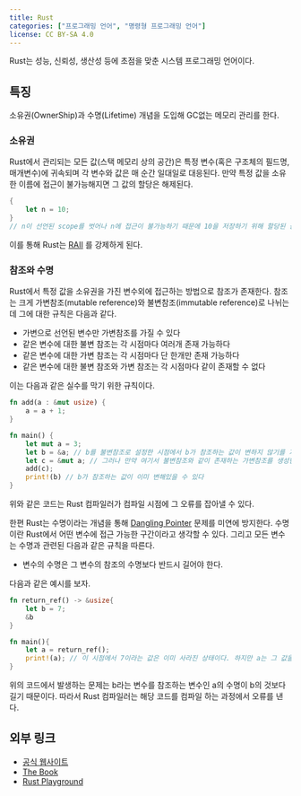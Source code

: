 ```yaml
---
title: Rust
categories: ["프로그래밍 언어", "명령형 프로그래밍 언어"]
license: CC BY-SA 4.0
---
```


Rust는 성능, 신뢰성, 생산성 등에 초점을 맞춘 시스템 프로그래밍 언어이다.

## 특징
소유권(OwnerShip)과 수명(Lifetime) 개념을 도입해 GC없는 메모리 관리를 한다. 

### 소유권
Rust에서 관리되는 모든 값(스택 메모리 상의 공간)은 특정 변수(혹은 구조체의 필드명, 매개변수)에 귀속되며 각 변수와 값은 매 순간 일대일로 대응된다. 만약 특정 값을 소유한 이름에 접근이 불가능해지면 그 값의 할당은 해제된다. 

```Rust
{
    let n = 10;
}
// n이 선언된 scope를 벗어나 n에 접근이 불가능하기 때문에 10을 저장하기 위해 할당된 공간이 해제된다.
```
이를 통해 Rust는 [RAII](RAII) 를 강제하게 된다.

### 참조와 수명
Rust에서 특정 값을 소유권을 가진 변수외에 접근하는 방법으로 참조가 존재한다. 참조는 크게 가변참조(mutable reference)와 불변참조(immutable reference)로 나뉘는데 그에 대한 규칙은 다음과 같다.

* 가변으로 선언된 변수만 가변참조를 가질 수 있다
* 같은 변수에 대한 불변 참조는 각 시점마다 여러개 존재 가능하다
* 같은 변수에 대한 가변 참조는 각 시점마다 단 한개만 존재 가능하다
* 같은 변수에 대한 불변 참조와 가변 참조는 각 시점마다 같이 존재할 수 없다  

이는 다음과 같은 실수를 막기 위한 규칙이다.

```Rust
fn add(a : &mut usize) {
    a = a + 1;
}

fn main() {
    let mut a = 3;
    let b = &a; // b를 불변참조로 설정한 시점에서 b가 참조하는 값이 변하지 않기를 기대함을 알 수 있다
    let c = &mut a; // 그러나 만약 여기서 불변참조와 같이 존재하는 가변참조를 생성한다면
    add(c);
    print!(b) // b가 참조하는 값이 이미 변해있을 수 있다
}
```
위와 같은 코드는 Rust 컴파일러가 컴파일 시점에 그 오류를 잡아낼 수 있다. 

한편 Rust는 수명이라는 개념을 통해 [Dangling Pointer](DanglingPointer) 문제를 미연에 방지한다. 수명이란 Rust에서 어떤 변수에 접근 가능한 구간이라고 생각할 수 있다. 그리고 모든 변수는 수명과 관련된 다음과 같은 규칙을 따른다.  

* 변수의 수명은 그 변수의 참조의 수명보다 반드시 길어야 한다.  

다음과 같은 예시를 보자.

```Rust
fn return_ref() -> &usize{
    let b = 7;
    &b
}

fn main(){
    let a = return_ref();
    print!(a); // 이 시점에서 7이라는 값은 이미 사라진 상태이다. 하지만 a는 그 값을 참조하고 있기 때문에 오류가 발생한다
}
```

위의 코드에서 발생하는 문제는 b라는 변수를 참조하는 변수인 a의 수명이 b의 것보다 길기 때문이다. 따라서 Rust 컴파일러는 해당 코드를 컴파일 하는 과정에서 오류를 낸다. 



## 외부 링크
* [공식 웹사이트](https://www.rust-lang.org/)
* [The Book](https://doc.rust-lang.org/book/)
* [Rust Playground](https://play.rust-lang.org/?version=stable&mode=debug&edition=2021)
